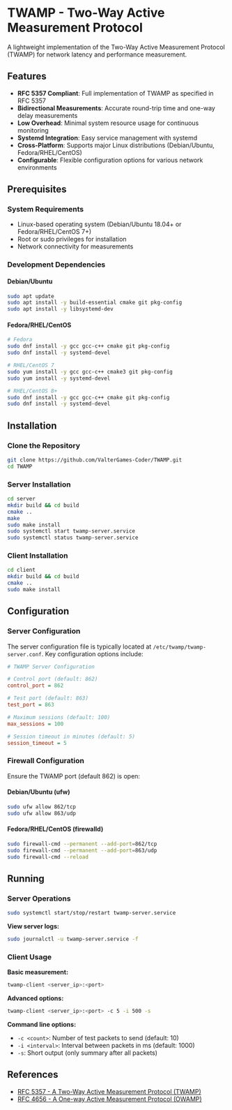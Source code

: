 # TWAMP - Two-Way Active Measurement Protocol

A lightweight implementation of the Two-Way Active Measurement Protocol (TWAMP) for network latency and performance measurement.

## Features

- **RFC 5357 Compliant**: Full implementation of TWAMP as specified in RFC 5357
- **Bidirectional Measurements**: Accurate round-trip time and one-way delay measurements
- **Low Overhead**: Minimal system resource usage for continuous monitoring
- **Systemd Integration**: Easy service management with systemd
- **Cross-Platform**: Supports major Linux distributions (Debian/Ubuntu, Fedora/RHEL/CentOS)
- **Configurable**: Flexible configuration options for various network environments

## Prerequisites

### System Requirements
- Linux-based operating system (Debian/Ubuntu 18.04+ or Fedora/RHEL/CentOS 7+)
- Root or sudo privileges for installation
- Network connectivity for measurements

### Development Dependencies

#### Debian/Ubuntu
```bash
sudo apt update
sudo apt install -y build-essential cmake git pkg-config
sudo apt install -y libsystemd-dev
```

#### Fedora/RHEL/CentOS
```bash
# Fedora
sudo dnf install -y gcc gcc-c++ cmake git pkg-config
sudo dnf install -y systemd-devel

# RHEL/CentOS 7
sudo yum install -y gcc gcc-c++ cmake3 git pkg-config
sudo yum install -y systemd-devel

# RHEL/CentOS 8+
sudo dnf install -y gcc gcc-c++ cmake git pkg-config
sudo dnf install -y systemd-devel
```

## Installation

### Clone the Repository
```bash
git clone https://github.com/ValterGames-Coder/TWAMP.git
cd TWAMP
```

### Server Installation

   ```bash
   cd server
   mkdir build && cd build
   cmake ..
   make
   sudo make install
   sudo systemctl start twamp-server.service
   sudo systemctl status twamp-server.service
   ```

### Client Installation

   ```bash
   cd client
   mkdir build && cd build
   cmake ..
   sudo make install
   ```

## Configuration

### Server Configuration
The server configuration file is typically located at `/etc/twamp/twamp-server.conf`. Key configuration options include:

```ini
# TWAMP Server Configuration

# Control port (default: 862)
control_port = 862

# Test port (default: 863)
test_port = 863

# Maximum sessions (default: 100)
max_sessions = 100

# Session timeout in minutes (default: 5)
session_timeout = 5
```

### Firewall Configuration
Ensure the TWAMP port (default 862) is open:

#### Debian/Ubuntu (ufw)
```bash
sudo ufw allow 862/tcp
sudo ufw allow 863/udp
```

#### Fedora/RHEL/CentOS (firewalld)
```bash
sudo firewall-cmd --permanent --add-port=862/tcp
sudo firewall-cmd --permanent --add-port=863/udp
sudo firewall-cmd --reload
```

## Running

### Server Operations

```bash
sudo systemctl start/stop/restart twamp-server.service
```

**View server logs:**
```bash
sudo journalctl -u twamp-server.service -f
```

### Client Usage

**Basic measurement:**
```bash
twamp-client <server_ip>:<port>
```

**Advanced options:**
```bash
twamp-client <server_ip>:<port> -c 5 -i 500 -s
```

**Command line options:**

- `-c <count>`: Number of test packets to send (default: 10)
- `-i <interval>`: Interval between packets in ms (default: 1000)
- `-s`: Short output (only summary after all packets)

## References

- [RFC 5357 - A Two-Way Active Measurement Protocol (TWAMP)](https://tools.ietf.org/html/rfc5357)
- [RFC 4656 - A One-way Active Measurement Protocol (OWAMP)](https://tools.ietf.org/html/rfc4656)
